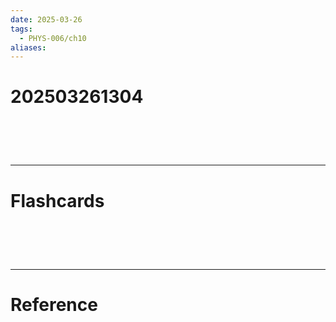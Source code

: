 ```yaml
---
date: 2025-03-26
tags:
  - PHYS-006/ch10
aliases:
---
```

# 202503261304



# ‌
---
# Flashcards


# ‌
---
# Reference
